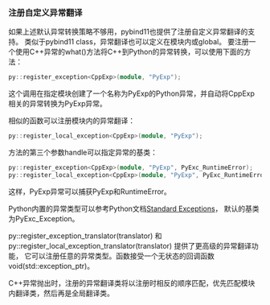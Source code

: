 ### 注册自定义异常翻译

如果上述默认异常转换策略不够用，pybind11也提供了注册自定义异常翻译的支持。
类似于pybind11 class，异常翻译也可以定义在模块内或global。
要注册一个使用C++异常的what()方法将C++到Python的异常转换，可以使用下面的方法：

```cpp
py::register_exception<CppExp>(module, "PyExp");
```

这个调用在指定模块创建了一个名称为PyExp的Python异常，并自动将CppExp相关的异常转换为PyExp异常。

相似的函数可以注册模块内的异常翻译：

```cpp
py::register_local_exception<CppExp>(module, "PyExp");
```

方法的第三个参数handle可以指定异常的基类：

```cpp
py::register_exception<CppExp>(module, "PyExp", PyExc_RuntimeError);
py::register_local_exception<CppExp>(module, "PyExp", PyExc_RuntimeError);
```

这样，PyExp异常可以捕获PyExp和RuntimeError。

Python内置的异常类型可以参考Python文档[Standard Exceptions](https://docs.python.org/3/c-api/exceptions.html#standard-exceptions)，
默认的基类为PyExc_Exception。

py::register_exception_translator(translator) 和py::register_local_exception_translator(translator) 提供了更高级的异常翻译功能，
它可以注册任意的异常类型。函数接受一个无状态的回调函数void(std::exception_ptr)。

C++异常抛出时，注册的异常翻译类将以注册时相反的顺序匹配，优先匹配模块内翻译类，然后再是全局翻译类。


